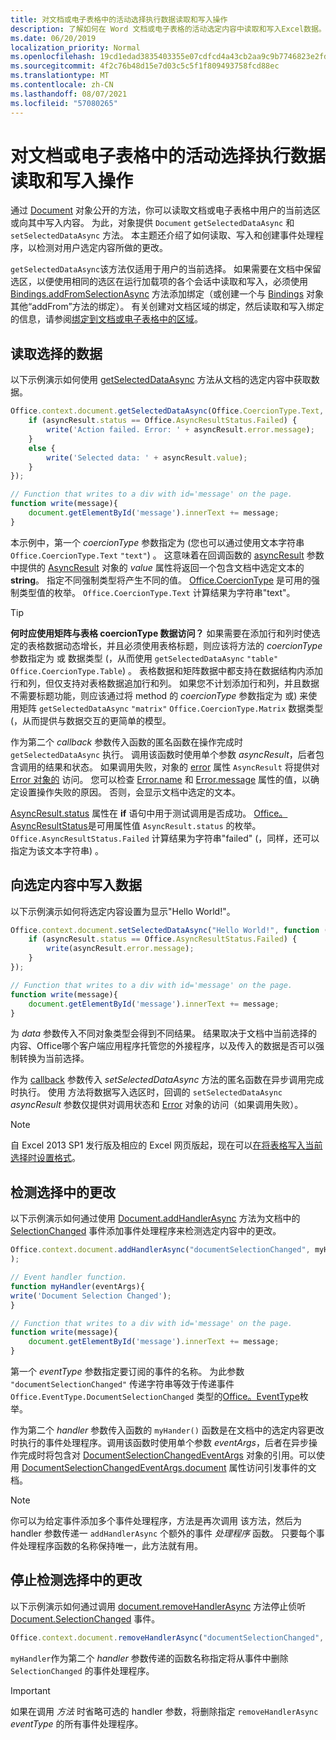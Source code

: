 ```yaml
---
title: 对文档或电子表格中的活动选择执行数据读取和写入操作
description: 了解如何在 Word 文档或电子表格的活动选定内容中读取和写入Excel数据。
ms.date: 06/20/2019
localization_priority: Normal
ms.openlocfilehash: 19cd1edad3835403355e07cdfcd4a43cb2aa9c9b7746823e2fd31aea319b9bf2
ms.sourcegitcommit: 4f2c76b48d15e7d03c5c5f1f809493758fcd88ec
ms.translationtype: MT
ms.contentlocale: zh-CN
ms.lasthandoff: 08/07/2021
ms.locfileid: "57080265"
---
```

# <a name="read-and-write-data-to-the-active-selection-in-a-document-or-spreadsheet"></a>对文档或电子表格中的活动选择执行数据读取和写入操作

通过 [Document](/javascript/api/office/office.document) 对象公开的方法，你可以读取文档或电子表格中用户的当前选区或向其中写入内容。 为此，对象提供 `Document` `getSelectedDataAsync` 和 `setSelectedDataAsync` 方法。 本主题还介绍了如何读取、写入和创建事件处理程序，以检测对用户选定内容所做的更改。

`getSelectedDataAsync`该方法仅适用于用户的当前选择。 如果需要在文档中保留选区，以便使用相同的选区在运行加载项的各个会话中读取和写入，必须使用 [Bindings.addFromSelectionAsync](/javascript/api/office/office.bindings#addFromSelectionAsync_bindingType__options__callback_) 方法添加绑定（或创建一个与 [Bindings](/javascript/api/office/office.bindings) 对象其他“addFrom”方法的绑定）。 有关创建对文档区域的绑定，然后读取和写入绑定的信息，请参阅[绑定到文档或电子表格中的区域](bind-to-regions-in-a-document-or-spreadsheet.md)。


## <a name="read-selected-data"></a>读取选择的数据


以下示例演示如何使用 [getSelectedDataAsync](/javascript/api/office/office.document#getSelectedDataAsync_coercionType__options__callback_) 方法从文档的选定内容中获取数据。


```js
Office.context.document.getSelectedDataAsync(Office.CoercionType.Text, function (asyncResult) {
    if (asyncResult.status == Office.AsyncResultStatus.Failed) {
        write('Action failed. Error: ' + asyncResult.error.message);
    }
    else {
        write('Selected data: ' + asyncResult.value);
    }
});

// Function that writes to a div with id='message' on the page.
function write(message){
    document.getElementById('message').innerText += message; 
}
```

本示例中，第一个  _coercionType_ 参数指定为 (您也可以通过使用文本字符串 `Office.CoercionType.Text` `"text"`) 。 这意味着在回调函数的 [asyncResult](/javascript/api/office/office.asyncresult#status) 参数中提供的 [AsyncResult](/javascript/api/office/office.asyncresult) 对象的 _value_ 属性将返回一个包含文档中选定文本的 **string**。 指定不同强制类型将产生不同的值。 [Office.CoercionType](/javascript/api/office/office.coerciontype) 是可用的强制类型值的枚举。 `Office.CoercionType.Text` 计算结果为字符串"text"。


> [!TIP]
> **何时应使用矩阵与表格 coercionType 数据访问？** 如果需要在添加行和列时使选定的表格数据动态增长，并且必须使用表格标题，则应该将方法的 _coercionType_ 参数指定为 或 数据类型 (，从而使用 `getSelectedDataAsync` `"table"` `Office.CoercionType.Table`) 。 表格数据和矩阵数据中都支持在数据结构内添加行和列，但仅支持对表格数据追加行和列。 如果您不计划添加行和列，并且数据不需要标题功能，则应该通过将 method 的  _coercionType_ 参数指定为 或) 来使用矩阵 `getSelectedDataAsync` `"matrix"` `Office.CoercionType.Matrix` 数据类型 (，从而提供与数据交互的更简单的模型。

作为第二个  _callback_ 参数传入函数的匿名函数在操作完成时 `getSelectedDataAsync` 执行。 调用该函数时使用单个参数 _asyncResult_，后者包含调用的结果和状态。 如果调用失败，对象的 [error](/javascript/api/office/office.asyncresult#error) 属性 `AsyncResult` 将提供对 [Error 对象的](/javascript/api/office/office.error) 访问。 您可以检查 [Error.name](/javascript/api/office/office.error#name) 和 [Error.message](/javascript/api/office/office.error#message) 属性的值，以确定设置操作失败的原因。 否则，会显示文档中选定的文本。

[AsyncResult.status](/javascript/api/office/office.asyncresult#error) 属性在 **if** 语句中用于测试调用是否成功。 [Office。AsyncResultStatus](/javascript/api/office/office.asyncresult#status)是可用属性值 `AsyncResult.status` 的枚举。 `Office.AsyncResultStatus.Failed` 计算结果为字符串"failed" (，同样，还可以指定为该文本字符串) 。


## <a name="write-data-to-the-selection"></a>向选定内容中写入数据


以下示例演示如何将选定内容设置为显示"Hello World!"。


```js
Office.context.document.setSelectedDataAsync("Hello World!", function (asyncResult) {
    if (asyncResult.status == Office.AsyncResultStatus.Failed) {
        write(asyncResult.error.message);
    }
});

// Function that writes to a div with id='message' on the page.
function write(message){
    document.getElementById('message').innerText += message;
}
```

为  _data_ 参数传入不同对象类型会得到不同结果。 结果取决于文档中当前选择的内容、Office哪个客户端应用程序托管您的外接程序，以及传入的数据是否可以强制转换为当前选择。

作为  [callback](/javascript/api/office/office.document#setSelectedDataAsync_data__options__callback_) 参数传入 _setSelectedDataAsync_ 方法的匿名函数在异步调用完成时执行。 使用 方法将数据写入选区时，回调的 `setSelectedDataAsync` _asyncResult_ 参数仅提供对调用状态和 [Error](/javascript/api/office/office.error) 对象的访问（如果调用失败）。

> [!NOTE]
> 自 Excel 2013 SP1 发行版及相应的 Excel 网页版起，现在可以[在将表格写入当前选择时设置格式](../excel/excel-add-ins-tables.md)。


## <a name="detect-changes-in-the-selection"></a>检测选择中的更改


以下示例演示如何通过使用 [Document.addHandlerAsync](/javascript/api/office/office.document#addHandlerAsync_eventType__handler__options__callback_) 方法为文档中的 [SelectionChanged](/javascript/api/office/office.documentselectionchangedeventargs) 事件添加事件处理程序来检测选定内容中的更改。


```js
Office.context.document.addHandlerAsync("documentSelectionChanged", myHandler, function(result){}
);

// Event handler function.
function myHandler(eventArgs){
write('Document Selection Changed');
}

// Function that writes to a div with id='message' on the page.
function write(message){
    document.getElementById('message').innerText += message;
}
```

第一个  _eventType_ 参数指定要订阅的事件的名称。 为此参数 `"documentSelectionChanged"` 传递字符串等效于传递事件 `Office.EventType.DocumentSelectionChanged` 类型的[Office。EventType](/javascript/api/office/office.eventtype)枚举。

作为第二个 _handler_ 参数传入函数的 `myHander()` 函数是在文档中的选定内容更改时执行的事件处理程序。调用该函数时使用单个参数 _eventArgs_，后者在异步操作完成时将包含对 [DocumentSelectionChangedEventArgs](/javascript/api/office/office.documentselectionchangedeventargs) 对象的引用。可以使用 [DocumentSelectionChangedEventArgs.document](/javascript/api/office/office.documentselectionchangedeventargs#document) 属性访问引发事件的文档。


> [!NOTE]
> 你可以为给定事件添加多个事件处理程序，方法是再次调用 该方法，然后为 handler 参数传递一 `addHandlerAsync` 个额外的事件 _处理程序_ 函数。 只要每个事件处理程序函数的名称保持唯一，此方法就有用。


## <a name="stop-detecting-changes-in-the-selection"></a>停止检测选择中的更改


以下示例演示如何通过调用 [document.removeHandlerAsync](/javascript/api/office/office.documentselectionchangedeventargs) 方法停止侦听 [Document.SelectionChanged](/javascript/api/office/office.document#removeHandlerAsync_eventType__options__callback_) 事件。


```js
Office.context.document.removeHandlerAsync("documentSelectionChanged", {handler:myHandler}, function(result){});
```

`myHandler`作为第二个 _handler_ 参数传递的函数名称指定将从事件中删除 `SelectionChanged` 的事件处理程序。


> [!IMPORTANT]
> 如果在调用  _方法_ 时省略可选的 handler 参数，将删除指定 `removeHandlerAsync` _eventType_ 的所有事件处理程序。
